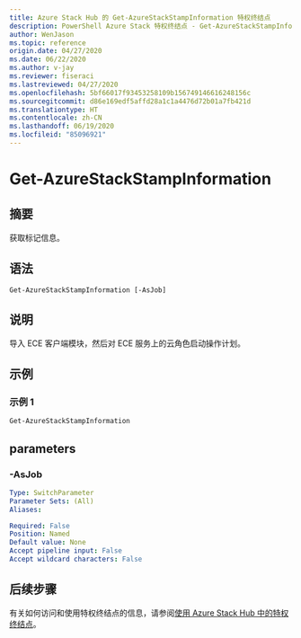 ```yaml
---
title: Azure Stack Hub 的 Get-AzureStackStampInformation 特权终结点
description: PowerShell Azure Stack 特权终结点 - Get-AzureStackStampInformation 参考
author: WenJason
ms.topic: reference
origin.date: 04/27/2020
ms.date: 06/22/2020
ms.author: v-jay
ms.reviewer: fiseraci
ms.lastreviewed: 04/27/2020
ms.openlocfilehash: 5bf66017f93453258109b156749146616248156c
ms.sourcegitcommit: d86e169edf5affd28a1c1a4476d72b01a7fb421d
ms.translationtype: HT
ms.contentlocale: zh-CN
ms.lasthandoff: 06/19/2020
ms.locfileid: "85096921"
---
```

# <a name="get-azurestackstampinformation"></a>Get-AzureStackStampInformation

## <a name="synopsis"></a>摘要
获取标记信息。

## <a name="syntax"></a>语法

```
Get-AzureStackStampInformation [-AsJob]
```

## <a name="description"></a>说明
导入 ECE 客户端模块，然后对 ECE 服务上的云角色启动操作计划。

## <a name="examples"></a>示例

### <a name="example-1"></a>示例 1
```
Get-AzureStackStampInformation
```

## <a name="parameters"></a>parameters

### <a name="-asjob"></a>-AsJob


```yaml
Type: SwitchParameter
Parameter Sets: (All)
Aliases:

Required: False
Position: Named
Default value: None
Accept pipeline input: False
Accept wildcard characters: False
```


## <a name="next-steps"></a>后续步骤

有关如何访问和使用特权终结点的信息，请参阅[使用 Azure Stack Hub 中的特权终结点](/azure-stack/operator/azure-stack-privileged-endpoint)。